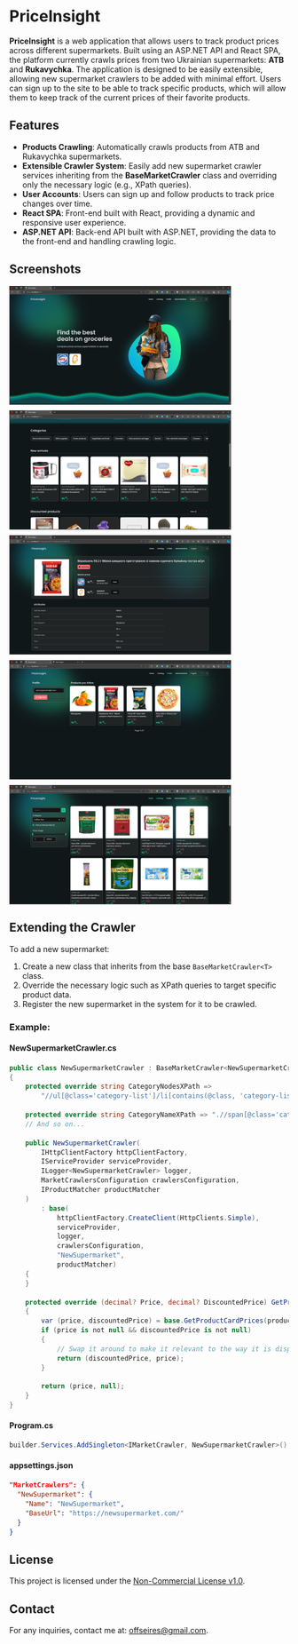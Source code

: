 # PriceInsight

**PriceInsight** is a web application that allows users to track product prices across different supermarkets. Built using an ASP.NET API and React SPA, the platform currently crawls prices from two Ukrainian supermarkets: **ATB** and **Rukavychka**. The application is designed to be easily extensible, allowing new supermarket crawlers to be added with minimal effort. Users can sign up to the site to be able to track specific products, which will allow them to keep track of the current prices of their favorite products.

## Features

- **Products Crawling**: Automatically crawls products from ATB and Rukavychka supermarkets.
- **Extensible Crawler System**: Easily add new supermarket crawler services inheriting from the **BaseMarketCrawler** class and overriding only the necessary logic (e.g., XPath queries).
- **User Accounts**: Users can sign up and follow products to track price changes over time.
- **React SPA**: Front-end built with React, providing a dynamic and responsive user experience.
- **ASP.NET API**: Back-end API built with ASP.NET, providing the data to the front-end and handling crawling logic.

## Screenshots
<div style="display: flex; gap: 10px; flex-wrap: wrap;">
  <img src="./Images/home-hero-section.png" alt="Home page, hero section" width="400"/>
  <img src="./Images/home-product-sliders.png" alt="[Home page, product sliders" width="400"/>
  <img src="./Images/product-page.png" alt="Product page" width="400"/>
  <img src="./Images/profile.png" alt="Profile page" width="400"/>
  <img src="./Images/catalog.png" alt="Catalog page" width="400"/>
</div>

## Extending the Crawler

To add a new supermarket:

1. Create a new class that inherits from the base `BaseMarketCrawler<T>` class.
2. Override the necessary logic such as XPath queries to target specific product data.
3. Register the new supermarket in the system for it to be crawled.

### Example:

#### NewSupermarketCrawler.cs
```csharp
public class NewSupermarketCrawler : BaseMarketCrawler<NewSupermarketCrawler>
{
    protected override string CategoryNodesXPath =>
        "//ul[@class='category-list']/li[contains(@class, 'category-list-item')]/a";

    protected override string CategoryNameXPath => ".//span[@class='category-link']";
    // And so on...

    public NewSupermarketCrawler(
        IHttpClientFactory httpClientFactory,
        IServiceProvider serviceProvider,
        ILogger<NewSupermarketCrawler> logger,
        MarketCrawlersConfiguration crawlersConfiguration,
        IProductMatcher productMatcher
    )
        : base(
            httpClientFactory.CreateClient(HttpClients.Simple),
            serviceProvider,
            logger,
            crawlersConfiguration,
            "NewSupermarket",
            productMatcher)
    {
    }

    protected override (decimal? Price, decimal? DiscountedPrice) GetProductCardPrices(HtmlNode productCardNode)
    {
        var (price, discountedPrice) = base.GetProductCardPrices(productCardNode);
        if (price is not null && discountedPrice is not null)
        {
            // Swap it around to make it relevant to the way it is displayed on the site when the product has a discount
            return (discountedPrice, price);
        }

        return (price, null);
    }
}
```

#### Program.cs
```csharp
builder.Services.AddSingleton<IMarketCrawler, NewSupermarketCrawler>();
```

#### appsettings.json
```json
"MarketCrawlers": {
  "NewSupermarket": {
    "Name": "NewSupermarket",
    "BaseUrl": "https://newsupermarket.com/"
  }
}
```

## License

This project is licensed under the [Non-Commercial License v1.0](./LICENSE).

## Contact

For any inquiries, contact me at: offseires@gmail.com.

